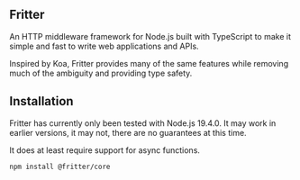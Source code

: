## Fritter
An HTTP middleware framework for Node.js built with TypeScript to make it simple and fast to write web applications and APIs.

Inspired by Koa, Fritter provides many of the same features while removing much of the ambiguity and providing type safety.

## Installation
Fritter has currently only been tested with Node.js 19.4.0. It may work in earlier versions, it may not, there are no guarantees at this time.

It does at least require support for async functions.

```
npm install @fritter/core
```